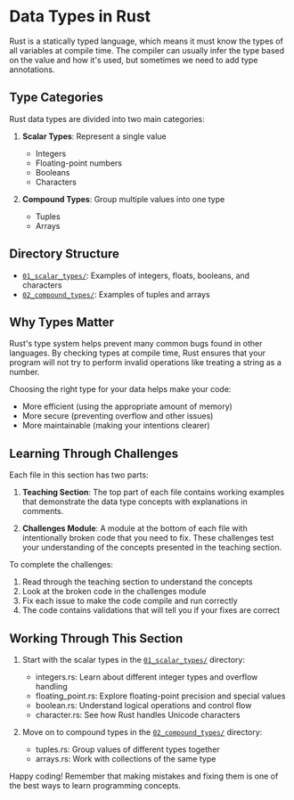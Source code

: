 # Data Types in Rust

Rust is a statically typed language, which means it must know the types of all variables at compile time. The compiler can usually infer the type based on the value and how it's used, but sometimes we need to add type annotations.

## Type Categories

Rust data types are divided into two main categories:

1. **Scalar Types**: Represent a single value
   - Integers
   - Floating-point numbers
   - Booleans
   - Characters

2. **Compound Types**: Group multiple values into one type
   - Tuples
   - Arrays

## Directory Structure

- [`01_scalar_types/`](./01_scalar_types/): Examples of integers, floats, booleans, and characters
- [`02_compound_types/`](./02_compound_types/): Examples of tuples and arrays

## Why Types Matter

Rust's type system helps prevent many common bugs found in other languages. By checking types at compile time, Rust ensures that your program will not try to perform invalid operations like treating a string as a number.

Choosing the right type for your data helps make your code:
- More efficient (using the appropriate amount of memory)
- More secure (preventing overflow and other issues)
- More maintainable (making your intentions clearer)

## Learning Through Challenges

Each file in this section has two parts:

1. **Teaching Section**: The top part of each file contains working examples that demonstrate the data type concepts with explanations in comments.

2. **Challenges Module**: A module at the bottom of each file with intentionally broken code that you need to fix. These challenges test your understanding of the concepts presented in the teaching section.

To complete the challenges:
1. Read through the teaching section to understand the concepts
2. Look at the broken code in the challenges module
3. Fix each issue to make the code compile and run correctly
4. The code contains validations that will tell you if your fixes are correct

## Working Through This Section

1. Start with the scalar types in the [`01_scalar_types/`](./01_scalar_types/) directory:
   - integers.rs: Learn about different integer types and overflow handling
   - floating_point.rs: Explore floating-point precision and special values
   - boolean.rs: Understand logical operations and control flow
   - character.rs: See how Rust handles Unicode characters

2. Move on to compound types in the [`02_compound_types/`](./02_compound_types/) directory:
   - tuples.rs: Group values of different types together
   - arrays.rs: Work with collections of the same type

Happy coding! Remember that making mistakes and fixing them is one of the best ways to learn programming concepts.